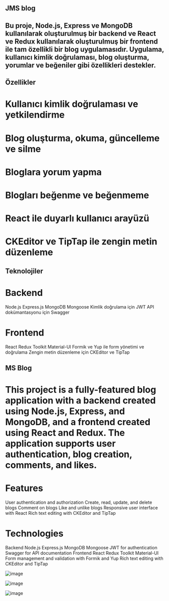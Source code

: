 ## JMS blog

## Bu proje, Node.js, Express ve MongoDB kullanılarak oluşturulmuş bir backend ve React ve Redux kullanılarak oluşturulmuş bir frontend ile tam özellikli bir blog uygulamasıdır. Uygulama, kullanıcı kimlik doğrulaması, blog oluşturma, yorumlar ve beğeniler gibi özellikleri destekler.

## Özellikler
# Kullanıcı kimlik doğrulaması ve yetkilendirme
# Blog oluşturma, okuma, güncelleme ve silme
# Bloglara yorum yapma
# Blogları beğenme ve beğenmeme
# React ile duyarlı kullanıcı arayüzü
# CKEditor ve TipTap ile zengin metin düzenleme

## Teknolojiler
# Backend
Node.js
Express.js
MongoDB
Mongoose
Kimlik doğrulama için JWT
API dokümantasyonu için Swagger

# Frontend
React
Redux Toolkit
Material-UI
Formik ve Yup ile form yönetimi ve doğrulama
Zengin metin düzenleme için CKEditor ve TipTap


## MS Blog
# This project is a fully-featured blog application with a backend created using Node.js, Express, and MongoDB, and a frontend created using React and Redux. The application supports user authentication, blog creation, comments, and likes.

# Features
User authentication and authorization
Create, read, update, and delete blogs
Comment on blogs
Like and unlike blogs
Responsive user interface with React
Rich text editing with CKEditor and TipTap

# Technologies
Backend
Node.js
Express.js
MongoDB
Mongoose
JWT for authentication
Swagger for API documentation
Frontend
React
Redux Toolkit
Material-UI
Form management and validation with Formik and Yup
Rich text editing with CKEditor and TipTap

![image](https://github.com/Mfeyza/JMS_Blog/assets/144602340/ef514b84-9168-4623-a4b6-82cbc844d88d)

![image](https://github.com/Mfeyza/JMS_Blog/assets/144602340/bc6f357e-5ee4-48cb-826a-40e0338d500e)

![image](https://github.com/Mfeyza/JMS_Blog/assets/144602340/1938a2e2-e337-440e-977b-cb27a95d83c7)






